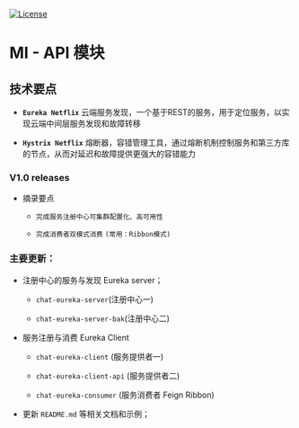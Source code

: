 [![License](https://img.shields.io/badge/license-MIT-blue.svg)](http://blog.csdn.net/fjnpysh)

# MI - API 模块  

## 技术要点

- **`Eureka Netflix`** 云端服务发现，一个基于REST的服务，用于定位服务，以实现云端中间层服务发现和故障转移

- **`Hystrix Netflix`** 熔断器，容错管理工具，通过熔断机制控制服务和第三方库的节点，从而对延迟和故障提供更强大的容错能力

### V1.0 releases

- 摘录要点
  
  - `完成服务注册中心可集群配置化、高可用性`
  
  - `完成消费者双模式消费` `(常用：Ribbon模式)`
  

### 主要更新：

- 注册中心的服务与发现 Eureka server；
  
   - `chat-eureka-server`(注册中心一)
   
   - `chat-eureka-server-bak`(注册中心二)
   
- 服务注册与消费 Eureka Client

   - `chat-eureka-client` (服务提供者一)
   
   - `chat-eureka-client-api` (服务提供者二)
   
   - `chat-eureka-consumer` (服务消费者 Feign Ribbon)
    
- 更新 `README.md` 等相关文档和示例；
